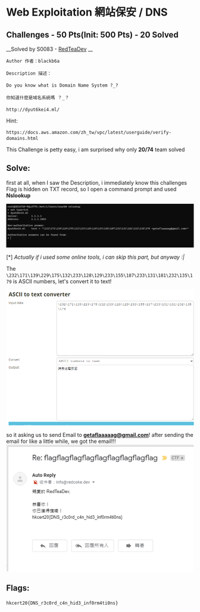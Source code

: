 # Web Exploitation 網站保安 / DNS

## Challenges - 50 Pts(Init: 500 Pts) - 20 Solved

__Solved by S0083 - [RedTeaDev](https://github.com/RedTeaDev) __

```
Author 作者：blackb6a

Description 描述：

Do you know what is Domain Name System ?_?

你知道什麼是域名系統嗎 ？_？

http://dyut6kei4.ml/
```
Hint:
```
https://docs.aws.amazon.com/zh_tw/vpc/latest/userguide/verify-domains.html
```

This Challenge is petty easy, i am surprised why only **20/74** team solved

## Solve: 
first at all, when I saw the Description, i immediately know this challenges Flag is hidden on TXT record, so I open a command prompt and used **Nslookup**

![nslookup.PNG](File/DNS/nslookup.PNG)

[*\] *Actually if i used some online tools, i can skip this part, but anyway :|*

The `\232\171\139\229\175\132\233\128\129\233\155\187\233\131\181\232\135\179` is ASCII numbers, let's convert
it to text!

![Please_send_email_to.PNG](File/DNS/Please_send_email_to.PNG)

so it asking us to send Email to **getaflaaaaag@gmail.com**!
after sending the email for like a little while, we got the email!!!
![flag.PNG](File/DNS/flag.PNG)

## Flags:

`hkcert20{DNS_r3c0rd_c4n_hid3_inf0rm4ti0ns}`
